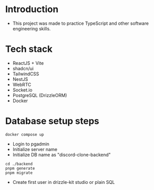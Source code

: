 # Introduction

- This project was made to practice TypeScript and other software engineering skills.

# Tech stack

- ReactJS + Vite
- shadcn/ui
- TailwindCSS
- NestJS
- WebRTC
- Socket.io
- PostgreSQL (DrizzleORM)
- Docker

# Database setup steps

```shell
docker compose up
```

- Login to pgadmin
- Initialize server name
- Initialize DB name as "discord-clone-backend"

```shell
cd ./backend
pnpm generate
pnpm migrate
```

- Create first user in drizzle-kit studio or plain SQL
